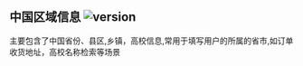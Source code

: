 ## 中国区域信息 ![version](https://img.shields.io/github/release/ztbcms/ztbcms-Area.svg?maxAge=36000)

主要包含了中国省份、县区,乡镇，高校信息,常用于填写用户的所属的省市,如订单收货地址，高校名称检索等场景

